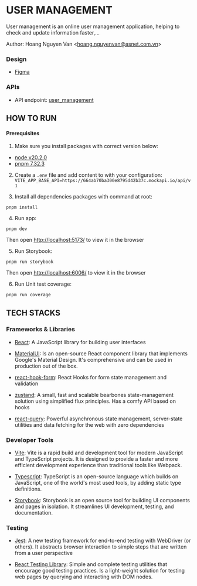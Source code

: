 # USER MANAGEMENT

User management is an online user management application, helping to check and update information faster,...

Author: Hoang Nguyen Van <[hoang.nguyenvan@asnet.com.vn](hoang.nguyenvan@asnet.com.vn)>

### Design

- [Figma](<https://www.figma.com/design/P3rYwT6ya3rO5q5mBSr5jK/CRM-Dashboard-Customers-List-(Community)?node-id=2-2&t=63COUBsmL9HVwOv5-0>)

### APIs

- API endpoint: [user_management](https://664ab70ba300e8795d42b37c.mockapi.io/api/v1/user)

## HOW TO RUN

#### Prerequisites

1. Make sure you install packages with correct version below:

- [node v20.2.0](https://nodejs.org/en/)
- [pnpm 7.32.3](https://pnpm.io/)

2. Create a `.env` file and add content to with your configuration: `VITE_APP_BASE_API=https://664ab70ba300e8795d42b37c.mockapi.io/api/v1`

3. Install all dependencies packages with command at root:

```
pnpm install
```

4. Run app:

```
pnpm dev
```

Then open [http://localhost:5173/](http://localhost:5173/) to view it in the browser

5. Run Storybook:

```
pnpm run storybook
```

Then open [http://localhost:6006/](http://localhost:6006/) to view it in the browser

6. Run Unit test coverage:

```
pnpm run coverage
```

## TECH STACKS

### Frameworks & Libraries

- [React](https://reactjs.org/): A JavaScript library for building user interfaces

- [MaterialUI](https://mui.com/material-ui/getting-started/): Is an open-source React component library that implements Google's Material Design. It's comprehensive and can be used in production out of the box.

- [react-hook-form](https://react-hook-form.com/): React Hooks for form state management and validation

- [zustand](https://github.com/pmndrs/zustand): A small, fast and scalable bearbones state-management solution using simplified flux principles. Has a comfy API based on hooks

- [react-query](https://tanstack.com/query/latest): Powerful asynchronous state management, server-state utilities and data fetching for the web with zero dependencies

### Developer Tools

- [Vite](https://vitejs.dev/): Vite is a rapid build and development tool for modern JavaScript and TypeScript projects. It is designed to provide a faster and more efficient development experience than traditional tools like Webpack.

- [Typescript](https://www.typescriptlang.org/): TypeScript is an open-source language which builds on JavaScript, one of the world's most used tools, by adding static type definitions.

- [Storybook](https://storybook.js.org/): Storybook is an open source tool for building UI components and pages in isolation. It streamlines UI development, testing, and documentation.

### Testing

- [Jest](https://jestjs.io/): A new testing framework for end-to-end testing with WebDriver (or others). It abstracts browser interaction to simple steps that are written from a user perspective

- [React Testing Library](https://testing-library.com/): Simple and complete testing utilities that encourage good testing practices. Is a light-weight solution for testing web pages by querying and interacting with DOM nodes.
